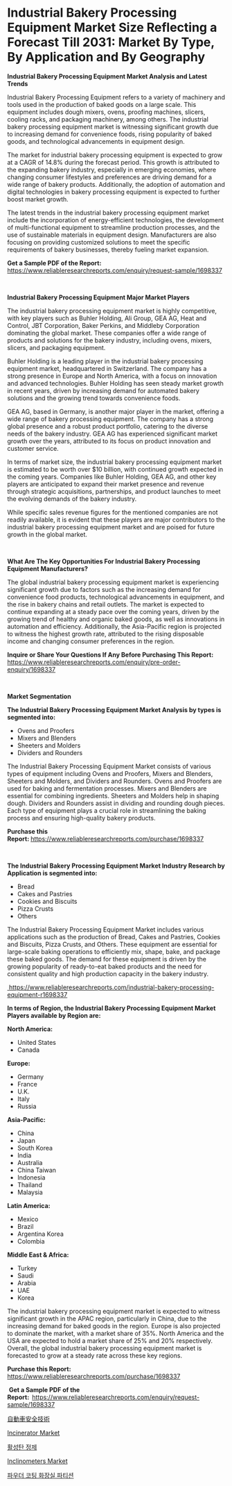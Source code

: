 <p><h1>Industrial Bakery Processing Equipment Market Size Reflecting a Forecast Till 2031: Market By Type, By Application and By Geography</h1></p><p><strong>Industrial Bakery Processing Equipment Market Analysis and Latest Trends</strong></p>
<p><p>Industrial Bakery Processing Equipment refers to a variety of machinery and tools used in the production of baked goods on a large scale. This equipment includes dough mixers, ovens, proofing machines, slicers, cooling racks, and packaging machinery, among others. The industrial bakery processing equipment market is witnessing significant growth due to increasing demand for convenience foods, rising popularity of baked goods, and technological advancements in equipment design.</p><p>The market for industrial bakery processing equipment is expected to grow at a CAGR of 14.8% during the forecast period. This growth is attributed to the expanding bakery industry, especially in emerging economies, where changing consumer lifestyles and preferences are driving demand for a wide range of bakery products. Additionally, the adoption of automation and digital technologies in bakery processing equipment is expected to further boost market growth.</p><p>The latest trends in the industrial bakery processing equipment market include the incorporation of energy-efficient technologies, the development of multi-functional equipment to streamline production processes, and the use of sustainable materials in equipment design. Manufacturers are also focusing on providing customized solutions to meet the specific requirements of bakery businesses, thereby fueling market expansion.</p></p>
<p><strong>Get a Sample PDF of the Report:&nbsp;</strong> <a href="https://www.reliableresearchreports.com/enquiry/request-sample/1698337">https://www.reliableresearchreports.com/enquiry/request-sample/1698337</a></p>
<p>&nbsp;</p>
<p><strong>Industrial Bakery Processing Equipment Major Market Players</strong></p>
<p><p>The industrial bakery processing equipment market is highly competitive, with key players such as Buhler Holding, Ali Group, GEA AG, Heat and Control, JBT Corporation, Baker Perkins, and Middleby Corporation dominating the global market. These companies offer a wide range of products and solutions for the bakery industry, including ovens, mixers, slicers, and packaging equipment.</p><p>Buhler Holding is a leading player in the industrial bakery processing equipment market, headquartered in Switzerland. The company has a strong presence in Europe and North America, with a focus on innovation and advanced technologies. Buhler Holding has seen steady market growth in recent years, driven by increasing demand for automated bakery solutions and the growing trend towards convenience foods.</p><p>GEA AG, based in Germany, is another major player in the market, offering a wide range of bakery processing equipment. The company has a strong global presence and a robust product portfolio, catering to the diverse needs of the bakery industry. GEA AG has experienced significant market growth over the years, attributed to its focus on product innovation and customer service.</p><p>In terms of market size, the industrial bakery processing equipment market is estimated to be worth over $10 billion, with continued growth expected in the coming years. Companies like Buhler Holding, GEA AG, and other key players are anticipated to expand their market presence and revenue through strategic acquisitions, partnerships, and product launches to meet the evolving demands of the bakery industry.</p><p>While specific sales revenue figures for the mentioned companies are not readily available, it is evident that these players are major contributors to the industrial bakery processing equipment market and are poised for future growth in the global market.</p></p>
<p>&nbsp;</p>
<p><strong>What Are The Key Opportunities For Industrial Bakery Processing Equipment Manufacturers?</strong></p>
<p><p>The global industrial bakery processing equipment market is experiencing significant growth due to factors such as the increasing demand for convenience food products, technological advancements in equipment, and the rise in bakery chains and retail outlets. The market is expected to continue expanding at a steady pace over the coming years, driven by the growing trend of healthy and organic baked goods, as well as innovations in automation and efficiency. Additionally, the Asia-Pacific region is projected to witness the highest growth rate, attributed to the rising disposable income and changing consumer preferences in the region.</p></p>
<p><strong>Inquire or Share Your Questions If Any Before Purchasing This Report:</strong> <a href="https://www.reliableresearchreports.com/enquiry/pre-order-enquiry/1698337">https://www.reliableresearchreports.com/enquiry/pre-order-enquiry/1698337</a></p>
<p>&nbsp;</p>
<p><strong>Market Segmentation</strong></p>
<p><strong>The Industrial Bakery Processing Equipment Market Analysis by types is segmented into:</strong></p>
<p><ul><li>Ovens and Proofers</li><li>Mixers and Blenders</li><li>Sheeters and Molders</li><li>Dividers and Rounders</li></ul></p>
<p><p>The Industrial Bakery Processing Equipment Market consists of various types of equipment including Ovens and Proofers, Mixers and Blenders, Sheeters and Molders, and Dividers and Rounders. Ovens and Proofers are used for baking and fermentation processes. Mixers and Blenders are essential for combining ingredients. Sheeters and Molders help in shaping dough. Dividers and Rounders assist in dividing and rounding dough pieces. Each type of equipment plays a crucial role in streamlining the baking process and ensuring high-quality bakery products.</p></p>
<p><strong>Purchase this Report:&nbsp;</strong><a href="https://www.reliableresearchreports.com/purchase/1698337">https://www.reliableresearchreports.com/purchase/1698337</a></p>
<p>&nbsp;</p>
<p><strong>The Industrial Bakery Processing Equipment Market Industry Research by Application is segmented into:</strong></p>
<p><ul><li>Bread</li><li>Cakes and Pastries</li><li>Cookies and Biscuits</li><li>Pizza Crusts</li><li>Others</li></ul></p>
<p><p>The Industrial Bakery Processing Equipment Market includes various applications such as the production of Bread, Cakes and Pastries, Cookies and Biscuits, Pizza Crusts, and Others. These equipment are essential for large-scale baking operations to efficiently mix, shape, bake, and package these baked goods. The demand for these equipment is driven by the growing popularity of ready-to-eat baked products and the need for consistent quality and high production capacity in the bakery industry.</p></p>
<p><a href="https://www.reliableresearchreports.com/industrial-bakery-processing-equipment-r1698337">&nbsp;https://www.reliableresearchreports.com/industrial-bakery-processing-equipment-r1698337</a></p>
<p><strong>In terms of Region, the Industrial Bakery Processing Equipment Market Players available by Region are:</strong></p>
<p>
    <p> <strong> North America: </strong>
        <ul>
            <li>United States</li>
            <li>Canada</li>
        </ul>
        </p> 
    <p> <strong> Europe: </strong>
        <ul>
            <li>Germany</li>
            <li>France</li>
            <li>U.K.</li>
            <li>Italy</li>
            <li>Russia</li>
        </ul>
        </p> 
    <p> <strong> Asia-Pacific: </strong>
        <ul>
            <li>China</li>
            <li>Japan</li>
            <li>South Korea</li>
            <li>India</li>
            <li>Australia</li>
            <li>China Taiwan</li>
            <li>Indonesia</li>
            <li>Thailand</li>
            <li>Malaysia</li>
        </ul>
        </p> 
    <p> <strong> Latin America: </strong>
        <ul>
            <li>Mexico</li>
            <li>Brazil</li>
            <li>Argentina Korea</li>
            <li>Colombia</li>
        </ul>
        </p> 
    <p> <strong> Middle East & Africa: </strong>
        <ul>
            <li>Turkey</li>
            <li>Saudi</li>
            <li>Arabia</li>
            <li>UAE</li>
            <li>Korea</li>
        </ul>
    </p>
    </p>
<p><p>The industrial bakery processing equipment market is expected to witness significant growth in the APAC region, particularly in China, due to the increasing demand for baked goods in the region. Europe is also projected to dominate the market, with a market share of 35%. North America and the USA are expected to hold a market share of 25% and 20% respectively. Overall, the global industrial bakery processing equipment market is forecasted to grow at a steady rate across these key regions.</p></p>
<p><strong>Purchase this Report: </strong><a href="https://www.reliableresearchreports.com/purchase/1698337">https://www.reliableresearchreports.com/purchase/1698337</a></p>
<p>&nbsp;<strong>Get a Sample PDF of the Report:&nbsp;&nbsp;</strong><a href="https://www.reliableresearchreports.com/enquiry/request-sample/1698337">https://www.reliableresearchreports.com/enquiry/request-sample/1698337</a></p>
<p><strong></strong></p>
<p><p><a href="https://medium.com/@stantonhane1/%E8%87%AA%E5%8B%95%E8%BB%8A%E5%AE%89%E5%85%A8%E6%8A%80%E8%A1%93%E5%B8%82%E5%A0%B4%E8%A6%8F%E6%A8%A1%E3%81%AF-%E3%82%B0%E3%83%AD%E3%83%BC%E3%83%90%E3%83%AB%E7%94%A3%E6%A5%AD%E3%81%AB%E3%81%8A%E3%81%91%E3%82%8B%E6%9C%80%E5%96%84%E3%81%AE%E3%83%9E%E3%83%BC%E3%82%B1%E3%83%86%E3%82%A3%E3%83%B3%E3%82%B0%E3%83%81%E3%83%A3%E3%83%B3%E3%83%8D%E3%83%AB%E3%82%92%E6%98%8E%E3%82%89%E3%81%8B%E3%81%AB%E3%81%97%E3%81%BE%E3%81%99-f19df8806e67">自動車安全技術</a></p><p><a href="https://github.com/myacatherineblakecaczo9vcsw/Market-Research-Report-List-2/blob/main/incinerator-market.md">Incinerator Market</a></p><p><a href="https://medium.com/@reylowe2022/%ED%99%9C%EC%84%B1-%EC%88%AF-%ED%83%9C%EB%B8%94%EB%A6%BF-%EC%8B%9C%EC%9E%A5%EC%9D%80-%EC%8B%9C%EC%9E%A5-%EC%A0%90%EC%9C%A0%EC%9C%A8-%EC%8B%9C%EC%9E%A5-%EB%8F%99%ED%96%A5-%EB%B0%8F-%EC%8B%9C%EC%9E%A5-%EC%84%B1%EC%9E%A5%EC%97%90-%EB%8C%80%ED%95%9C-%EC%A0%95%EB%B3%B4%EB%A5%BC-%EC%A0%9C%EA%B3%B5%ED%95%A9%EB%8B%88%EB%8B%A4-244a200d4aca">활성탄 정제</a></p><p><a href="https://github.com/okotobwrhuteie/Market-Research-Report-List-2/blob/main/inclinometers-market.md">Inclinometers Market</a></p><p><a href="https://medium.com/@chasebashirian/%EB%B6%84%EC%84%9D%EB%90%9C-%EA%B0%80%EB%A3%A8-%EC%BD%94%ED%8C%85%EB%90%9C-%ED%99%94%EC%9E%A5%EC%8B%A4-%ED%8C%8C%ED%8B%B0%EC%85%98-%EC%8B%9C%EC%9E%A5-%EA%B8%80%EB%A1%9C%EB%B2%8C-%EC%82%B0%EC%97%85-%EC%A0%84%EB%A7%9D-%EB%B0%8F-%EC%98%88%EC%B8%A1-2024%EB%85%84%EB%B6%80%ED%84%B0-2031%EB%85%84-5e6139fdba53">파우더 코팅 화장실 파티션</a></p></p>